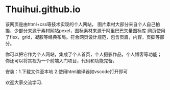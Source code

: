 # Thuihui.github.io
该网页是由html+css等技术实现的个人网站，
图片素材大部分来自个人自己拍摄，少部分来源于素材网站pexel，图标素材来源于阿里巴巴矢量图标库
网页使用了flex，grid，凝胶等经典布局。符合网页设计规范，包含页眉，内容，页脚等部分。

你可以把它作为个人网站，集成了个人首页，个人摄影作品，个人博客等功能；
你还可以将其视为一个前端入门项目，代码和功能完备。

安装：1.下载文件至本地
      2.使用html编译器如vscode打开即可
      
欢迎大家交流学习.
